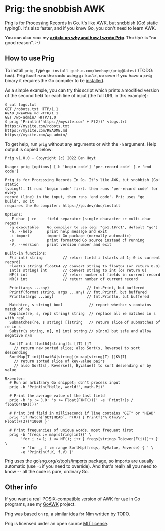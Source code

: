 
# Prig: the snobbish AWK

Prig is for Processing Records In Go. It's like AWK, but snobbish (Go! static typing!). It's also faster, and if you know Go, you don't need to learn AWK.

You can also read my [**article on why and how I wrote Prig**](https://benhoyt.com/writings/prig/). The tl;dr is "no good reason". :-)


## How to use Prig

To install `prig`, type `go install github.com/benhoyt/prig@latest` (TODO: test). Prig itself runs the code using `go build`, so even if you have a `prig` binary it requires the Go compiler to be [installed](https://go.dev/doc/install).

As a simple example, you can try this script which prints a modified version of the second field for each line of input (the full URL in this example):

```
$ cat logs.txt
GET /robots.txt HTTP/1.1
HEAD /README.md HTTP/1.1
GET /wp-admin/ HTTP/1.0
$ prig 'Println("https://mysite.com" + F(2))' <logs.txt
https://mysite.com/robots.txt
https://mysite.com/README.md
https://mysite.com/wp-admin/
```

To get help, run `prig` without any arguments or with the `-h` argument. Help output is copied below:

```
Prig v1.0.0 - Copyright (c) 2022 Ben Hoyt

Usage: prig [options] [-b 'begin code'] 'per-record code' [-e 'end code']

Prig is for Processing Records In Go. It's like AWK, but snobbish (Go! static
typing!). It runs 'begin code' first, then runs 'per-record code' for every
record (line) in the input, then runs 'end code'. Prig uses "go build", so it
requires the Go compiler: https://go.dev/doc/install

Options:
  -F char | re     field separator (single character or multi-char regex)
  -g executable    Go compiler to use (eg: "go1.18rc1", default "go")
  -h, --help       print help message and exit
  -i import        import Go package (normally automatic)
  -s               print formatted Go source instead of running
  -V, --version    print version number and exit

Built-in functions:
  F(i int) string         // return field i (starts at 1; 0 is current record)
  Float(s string) float64 // convert string to float64 (or return 0.0)
  Int(s string) int       // convert string to int (or return 0)
  NF() int                // return number of fields in current record
  NR() int                // return number of current record

  Print(args ...any)                 // fmt.Print, but buffered
  Printf(format string, args ...any) // fmt.Printf, but buffered
  Println(args ...any)               // fmt.Println, but buffered

  Match(re, s string) bool            // report whether s contains match of re
  Replace(re, s, repl string) string  // replace all re matches in s with repl
  Submatches(re, s string) []string   // return slice of submatches of re in s
  Substr(s string, n[, m] int) string // s[n:m] but safe and allow negative n/m

  Sort[T int|float64|string](s []T) []T
    // return new sorted slice; also Sort(s, Reverse) to sort descending
  SortMap[T int|float64|string](m map[string]T) []KV[T]
    // return sorted slice of key-value pairs
    // also Sort(s[, Reverse][, ByValue]) to sort descending or by value

Examples:
  # Run an arbitrary Go snippet; don't process input
  prig -b 'Println("Hello, world!", math.Pi)'

  # Print the average value of the last field
  prig -b 's := 0.0' 's += Float(F(NF()))' -e 'Println(s / float64(NR()))'

  # Print 3rd field in milliseconds if line contains "GET" or "HEAD"
  prig 'if Match(`GET|HEAD`, F(0)) { Printf("%.0fms\n", Float(F(3))*1000) }'

  # Print frequencies of unique words, most frequent first
  prig -b 'freqs := map[string]int{}' \
       'for i := 1; i <= NF(); i++ { freqs[strings.ToLower(F(i))]++ }' \
       -e 'for _, f := range SortMap(freqs, ByValue, Reverse) { ' \
       -e 'Println(f.K, f.V) }'
```

Prig uses the [golang.org/x/tools/imports](https://golang.org/x/tools/imports) package, so imports are usually automatic (use `-i` if you need to override). And that's really all you need to know -- all the code is pure, ordinary Go.


## Other info

If you want a real, POSIX-compatible version of AWK for use in Go programs, see my [GoAWK](https://github.com/benhoyt/goawk) project.

Prig was based on [rp](https://github.com/c-blake/cligen/blob/master/examples/rp.nim), a similar idea for Nim written by TODO.

Prig is licensed under an open source [MIT license](https://github.com/benhoyt/prig/blob/master/LICENSE.txt).
